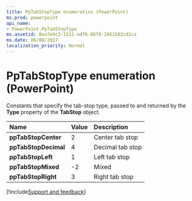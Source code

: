 ```yaml
---
title: PpTabStopType enumeration (PowerPoint)
ms.prod: powerpoint
api_name:
- PowerPoint.PpTabStopType
ms.assetid: 8aa7e9c2-1511-edf6-88f6-2b63102cd2ca
ms.date: 06/08/2017
localization_priority: Normal
---
```



# PpTabStopType enumeration (PowerPoint)

Constants that specify the tab-stop type, passed to and returned by the  **Type** property of the **TabStop** object.



|Name|Value|Description|
|:-----|:-----|:-----|
|**ppTabStopCenter**|2|Center tab stop|
|**ppTabStopDecimal**|4|Decimal tab stop|
|**ppTabStopLeft**|1|Left tab stop|
|**ppTabStopMixed**|-2|Mixed|
|**ppTabStopRight**|3|Right tab stop|

[!include[Support and feedback](~/includes/feedback-boilerplate.md)]